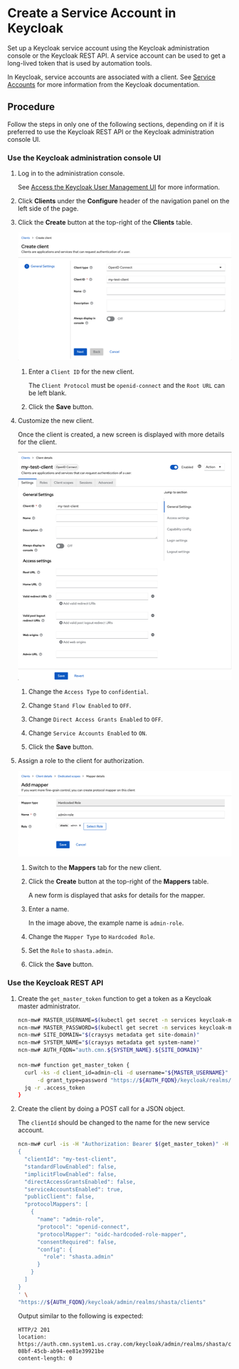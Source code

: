 # Create a Service Account in Keycloak

Set up a Keycloak service account using the Keycloak administration console or the Keycloak REST API. A service account can be used to get a long-lived token that is used by automation tools.

In Keycloak, service accounts are associated with a client. See
[Service Accounts](https://www.keycloak.org/docs/latest/server_admin/#_service_accounts)
for more information from the Keycloak documentation.

## Procedure

Follow the steps in only one of the following sections, depending on if it is preferred to use the Keycloak REST API or the Keycloak administration console UI.

### Use the Keycloak administration console UI

1. Log in to the administration console.

   See [Access the Keycloak User Management UI](Access_the_Keycloak_User_Management_UI.md) for more information.

1. Click **Clients** under the **Configure** header of the navigation panel on the left side of the page.

1. Click the **Create** button at the top-right of the **Clients** table.

   ![Add client in Keycloak](../../img/operations/Add_Client_in_Keycloak.png)

   1. Enter a `Client ID` for the new client.

      The `Client Protocol` must be `openid-connect` and the `Root URL` can be left blank.

   1. Click the **Save** button.

1. Customize the new client.

   Once the client is created, a new screen is displayed with more details for the client.

   ![Keycloak client details](../../img/operations/Keycloak_Client_Details.png)

   1. Change the `Access Type` to `confidential`.

   1. Change `Stand Flow Enabled` to `OFF`.

   1. Change `Direct Access Grants Enabled` to `OFF`.

   1. Change `Service Accounts Enabled` to `ON`.

   1. Click the **Save** button.

1. Assign a role to the client for authorization.

   ![Keycloak `admin-role` mapper](../../img/operations/Keycloak_Admin-role_Mapper.png)

   1. Switch to the **Mappers** tab for the new client.

   1. Click the **Create** button at the top-right of the **Mappers** table.

      A new form is displayed that asks for details for the mapper.

   1. Enter a name.

      In the image above, the example name is `admin-role`.

   1. Change the `Mapper Type` to `Hardcoded Role`.

   1. Set the `Role` to `shasta.admin`.

   1. Click the **Save** button.

### Use the Keycloak REST API

1. Create the `get_master_token` function to get a token as a Keycloak master administrator.

   ```bash
   ncn-mw# MASTER_USERNAME=$(kubectl get secret -n services keycloak-master-admin-auth -ojsonpath='{.data.user}' | base64 -d)
   ncn-mw# MASTER_PASSWORD=$(kubectl get secret -n services keycloak-master-admin-auth -ojsonpath='{.data.password}' | base64 -d)
   ncn-mw# SITE_DOMAIN="$(craysys metadata get site-domain)"
   ncn-mw# SYSTEM_NAME="$(craysys metadata get system-name)"
   ncn-mw# AUTH_FQDN="auth.cmn.${SYSTEM_NAME}.${SITE_DOMAIN}"

   ncn-mw# function get_master_token {
     curl -ks -d client_id=admin-cli -d username="${MASTER_USERNAME}" -d password="${MASTER_PASSWORD}" \
         -d grant_type=password "https://${AUTH_FQDN}/keycloak/realms/master/protocol/openid-connect/token" | \
     jq -r .access_token
   }
   ```

1. Create the client by doing a POST call for a JSON object.

   The `clientId` should be changed to the name for the new service account.

   ```bash
   ncn-mw# curl -is -H "Authorization: Bearer $(get_master_token)" -H "Content-Type: application/json" -d '
   {
     "clientId": "my-test-client",
     "standardFlowEnabled": false,
     "implicitFlowEnabled": false,
     "directAccessGrantsEnabled": false,
     "serviceAccountsEnabled": true,
     "publicClient": false,
     "protocolMappers": [
       {
         "name": "admin-role",
         "protocol": "openid-connect",
         "protocolMapper": "oidc-hardcoded-role-mapper",
         "consentRequired": false,
         "config": {
           "role": "shasta.admin"
         }
       }
     ]
   }
   ' \
   "https://${AUTH_FQDN}/keycloak/admin/realms/shasta/clients"
   ```

   Output similar to the following is expected:

   ```text
   HTTP/2 201
   location: https://auth.cmn.system1.us.cray.com/keycloak/admin/realms/shasta/clients/bd8084d2-08bf-45cb-ab94-ee81e39921be
   content-length: 0
   ```
